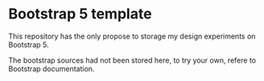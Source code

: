 # Bootstrap 5 template

This repository has the only propose to storage my design experiments on Bootstrap 5.

The bootstrap sources had not been stored here, to try your own, refere to Bootstrap documentation.